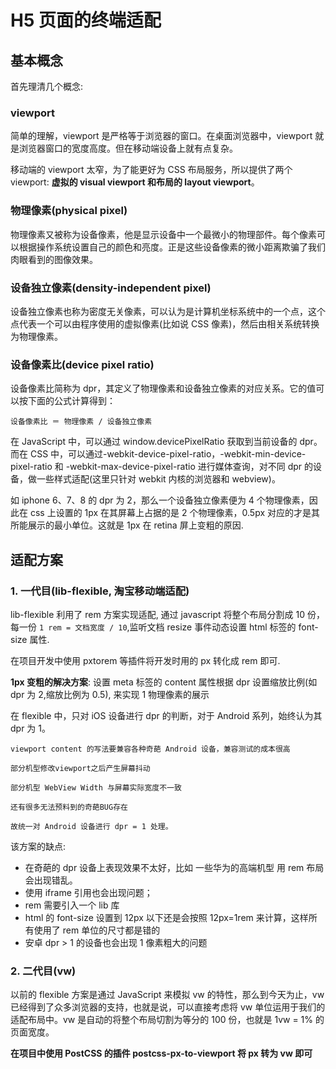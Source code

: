 # H5 页面的终端适配

## 基本概念

首先理清几个概念:

### viewport

简单的理解，viewport 是严格等于浏览器的窗口。在桌面浏览器中，viewport 就是浏览器窗口的宽度高度。但在移动端设备上就有点复杂。

移动端的 viewport 太窄，为了能更好为 CSS 布局服务，所以提供了两个 viewport: **虚拟的 visual viewport 和布局的 layout viewport**。

### 物理像素(physical pixel)

物理像素又被称为设备像素，他是显示设备中一个最微小的物理部件。每个像素可以根据操作系统设置自己的颜色和亮度。正是这些设备像素的微小距离欺骗了我们肉眼看到的图像效果。

### 设备独立像素(density-independent pixel)

设备独立像素也称为密度无关像素，可以认为是计算机坐标系统中的一个点，这个点代表一个可以由程序使用的虚拟像素(比如说 CSS 像素)，然后由相关系统转换为物理像素。

### 设备像素比(device pixel ratio)

设备像素比简称为 dpr，其定义了物理像素和设备独立像素的对应关系。它的值可以按下面的公式计算得到：

```
设备像素比 ＝ 物理像素 / 设备独立像素
```

在 JavaScript 中，可以通过 window.devicePixelRatio 获取到当前设备的 dpr。而在 CSS 中，可以通过-webkit-device-pixel-ratio，-webkit-min-device-pixel-ratio 和 -webkit-max-device-pixel-ratio 进行媒体查询，对不同 dpr 的设备，做一些样式适配(这里只针对 webkit 内核的浏览器和 webview)。

如 iphone 6、7、8 的 dpr 为 2，那么一个设备独立像素便为 4 个物理像素，因此在 css 上设置的 1px 在其屏幕上占据的是 2 个物理像素，0.5px 对应的才是其所能展示的最小单位。这就是 1px 在 retina 屏上变粗的原因.

## 适配方案

### 1. 一代目(lib-flexible, 淘宝移动端适配)

lib-flexible 利用了 rem 方案实现适配, 通过 javascript 将整个布局分割成 10 份，每一份 `1 rem = 文档宽度 / 10`,监听文档 resize 事件动态设置 html 标签的 font-size 属性.

在项目开发中使用 pxtorem 等插件将开发时用的 px 转化成 rem 即可.

**1px 变粗的解决方案**: 设置 meta 标签的 content 属性根据 dpr 设置缩放比例(如 dpr 为 2,缩放比例为 0.5), 来实现 1 物理像素的展示

在 flexible 中，只对 iOS 设备进行 dpr 的判断，对于 Android 系列，始终认为其 dpr 为 1。

```
viewport content 的写法要兼容各种奇葩 Android 设备，兼容测试的成本很高

部分机型修改viewport之后产生屏幕抖动

部分机型 WebView Width 与屏幕实际宽度不一致

还有很多无法预料到的奇葩BUG存在

故统一对 Android 设备进行 dpr = 1 处理。
```

该方案的缺点:

-   在奇葩的 dpr 设备上表现效果不太好，比如 一些华为的高端机型 用 rem 布局会出现错乱。
-   使用 iframe 引用也会出现问题；
-   rem 需要引入一个 lib 库
-   html 的 font-size 设置到 12px 以下还是会按照 12px=1rem 来计算，这样所有使用了 rem 单位的尺寸都是错的
-   安卓 dpr > 1 的设备也会出现 1 像素粗大的问题

### 2. 二代目(vw)

以前的 flexible 方案是通过 JavaScript 来模拟 vw 的特性，那么到今天为止，vw 已经得到了众多浏览器的支持，也就是说，可以直接考虑将 vw 单位运用于我们的适配布局中。vw 是自动的将整个布局切割为等分的 100 份，也就是 1vw = 1% 的页面宽度。

**在项目中使用 PostCSS 的插件 postcss-px-to-viewport 将 px 转为 vw 即可**
